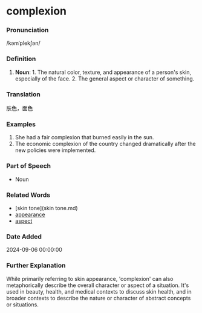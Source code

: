 # complexion
### Pronunciation
/kəmˈplekʃən/
### Definition
1. **Noun**: 1. The natural color, texture, and appearance of a person's skin, especially of the face. 2. The general aspect or character of something.
### Translation
肤色，面色
### Examples
1. She had a fair complexion that burned easily in the sun.
2. The economic complexion of the country changed dramatically after the new policies were implemented.
### Part of Speech
- Noun
### Related Words
- [skin tone](skin tone.md)
- [appearance](appearance.md)
- [aspect](aspect.md)
### Date Added
2024-09-06 00:00:00

### Further Explanation
While primarily referring to skin appearance, 'complexion' can also metaphorically describe the overall character or aspect of a situation. It's used in beauty, health, and medical contexts to discuss skin health, and in broader contexts to describe the nature or character of abstract concepts or situations.